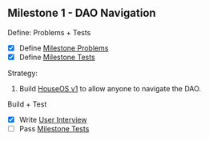 ## Milestone 1 - DAO Navigation

Define: Problems + Tests

- [x] Define [Milestone Problems](./PROBLEMS.md)
- [x] Define [Milestone Tests](./TESTS.md)

Strategy:

1. Build [HouseOS v1](https://github.com/Krause-House/houseOS) to allow anyone to navigate the DAO.

Build + Test

- [x] Write [User Interview](./user-interview.md)
- [ ] Pass [Milestone Tests](./TESTS.md)
